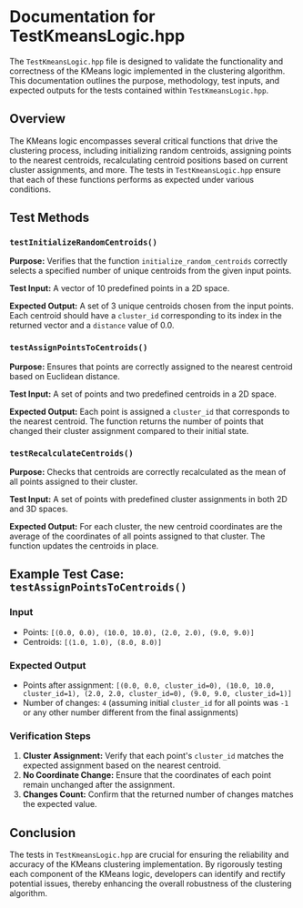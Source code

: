 # Documentation for TestKmeansLogic.hpp

The `TestKmeansLogic.hpp` file is designed to validate the functionality and correctness of the KMeans logic implemented in the clustering algorithm. This documentation outlines the purpose, methodology, test inputs, and expected outputs for the tests contained within `TestKmeansLogic.hpp`.

## Overview

The KMeans logic encompasses several critical functions that drive the clustering process, including initializing random centroids, assigning points to the nearest centroids, recalculating centroid positions based on current cluster assignments, and more. The tests in `TestKmeansLogic.hpp` ensure that each of these functions performs as expected under various conditions.

## Test Methods

### `testInitializeRandomCentroids()`

**Purpose:** Verifies that the function `initialize_random_centroids` correctly selects a specified number of unique centroids from the given input points.

**Test Input:** A vector of 10 predefined points in a 2D space.

**Expected Output:** A set of 3 unique centroids chosen from the input points. Each centroid should have a `cluster_id` corresponding to its index in the returned vector and a `distance` value of 0.0.

### `testAssignPointsToCentroids()`

**Purpose:** Ensures that points are correctly assigned to the nearest centroid based on Euclidean distance.

**Test Input:** A set of points and two predefined centroids in a 2D space.

**Expected Output:** Each point is assigned a `cluster_id` that corresponds to the nearest centroid. The function returns the number of points that changed their cluster assignment compared to their initial state.

### `testRecalculateCentroids()`

**Purpose:** Checks that centroids are correctly recalculated as the mean of all points assigned to their cluster.

**Test Input:** A set of points with predefined cluster assignments in both 2D and 3D spaces.

**Expected Output:** For each cluster, the new centroid coordinates are the average of the coordinates of all points assigned to that cluster. The function updates the centroids in place.

## Example Test Case: `testAssignPointsToCentroids()`

### Input

- Points: `[(0.0, 0.0), (10.0, 10.0), (2.0, 2.0), (9.0, 9.0)]`
- Centroids: `[(1.0, 1.0), (8.0, 8.0)]`

### Expected Output

- Points after assignment: `[(0.0, 0.0, cluster_id=0), (10.0, 10.0, cluster_id=1), (2.0, 2.0, cluster_id=0), (9.0, 9.0, cluster_id=1)]`
- Number of changes: `4` (assuming initial `cluster_id` for all points was `-1` or any other number different from the final assignments)

### Verification Steps

1. **Cluster Assignment:** Verify that each point's `cluster_id` matches the expected assignment based on the nearest centroid.
2. **No Coordinate Change:** Ensure that the coordinates of each point remain unchanged after the assignment.
3. **Changes Count:** Confirm that the returned number of changes matches the expected value.

## Conclusion

The tests in `TestKmeansLogic.hpp` are crucial for ensuring the reliability and accuracy of the KMeans clustering implementation. By rigorously testing each component of the KMeans logic, developers can identify and rectify potential issues, thereby enhancing the overall robustness of the clustering algorithm.
